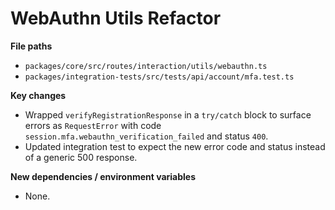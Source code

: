 # WebAuthn Utils Refactor

**File paths**
- `packages/core/src/routes/interaction/utils/webauthn.ts`
- `packages/integration-tests/src/tests/api/account/mfa.test.ts`

**Key changes**
- Wrapped `verifyRegistrationResponse` in a `try/catch` block to surface errors as `RequestError` with code `session.mfa.webauthn_verification_failed` and status `400`.
- Updated integration test to expect the new error code and status instead of a generic 500 response.

**New dependencies / environment variables**
- None.
